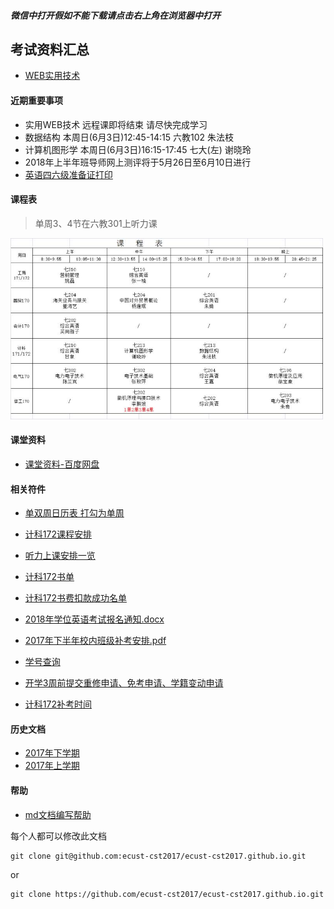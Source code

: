 ##### 微信中打开假如不能下载请点击右上角在浏览器中打开

## 考试资料汇总
- [WEB实用技术](2018-first-half/exam/web-technology.md)


#### 近期重要事项
- 实用WEB技术 远程课即将结束 请尽快完成学习
- 数据结构 本周日(6月3日)12:45-14:15 六教102 朱法枝
- 计算机图形学 本周日(6月3日)16:15-17:45 七大(左) 谢晓玲
- 2018年上半年班导师网上测评将于5月26日至6月10日进行
- [英语四六级准备证打印](http://cet.etest.net.cn)


#### 课程表
> 单周3、4节在六教301上听力课

<img src="2018-first-half/课程表.jpeg" width="500px" />

#### 课堂资料
- [课堂资料-百度网盘](https://pan.baidu.com/s/1b5cj6Y#list/path=%2F)

#### 相关符件
- [单双周日历表 打勾为单周](2018-first-half/attachment/单双周日历表.jpg)
- [计科172课程安排](2018-first-half/班级课程表.png)
- [听力上课安排一览](2018-first-half/attachment/听力上课安排一览.jpg)
- [计科172书单](2018-first-half/attachment/书单.jpg)
- [计科172书费扣款成功名单](2018-first-half/attachment/扣书成功名单.jpg)
- [2018年学位英语考试报名通知.docx](2018-first-half/2018年学位英语考试报名通知.docx)
- [2017年下半年校内班级补考安排.pdf](2018-first-half/2017年下半年校内班级补考安排.pdf)
- [学号查询](attachment/xuehao.png)


- [开学3周前提交重修申请、免考申请、学籍变动申请](2018-first-half/apply/apply.md)
- [计科172补考时间](2018-first-half/补考时间.jpeg)
  
#### 历史文档
- [2017年下学期](2017-second-half.md)
- [2017年上学期](2017-first-half.md)

#### 帮助
- [md文档编写帮助](github-pages-help.md)

每个人都可以修改此文档
```
git clone git@github.com:ecust-cst2017/ecust-cst2017.github.io.git
```
or
```angular2html
git clone https://github.com/ecust-cst2017/ecust-cst2017.github.io.git
```